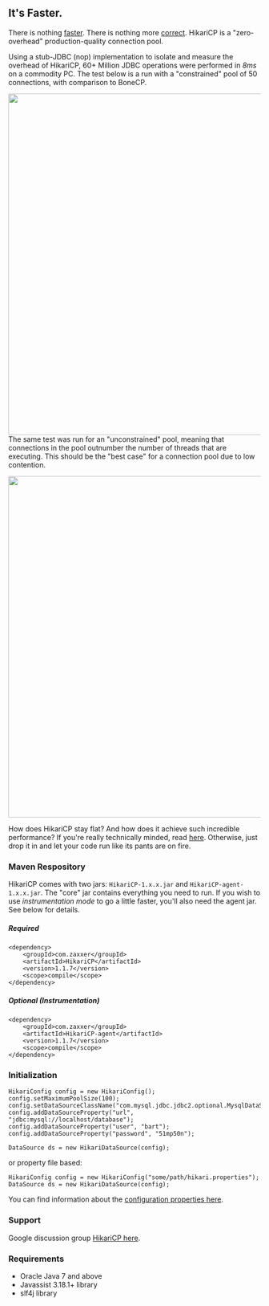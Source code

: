 ## It's Faster. ##
There is nothing [faster](https://github.com/brettwooldridge/HikariCP/wiki/Benchmarks).  There is
nothing more [correct](https://github.com/brettwooldridge/HikariCP/wiki/Correctness).  HikariCP is a "zero-overhead"
production-quality connection pool.

Using a stub-JDBC (nop) implementation to isolate and measure the overhead of HikariCP, 60+ Million JDBC operations
were performed in *8ms* on a commodity PC.  The test below is a run with a "constrained" pool of 50 connections,
with comparison to BoneCP.

<a href="http://github.com/brettwooldridge/HikariCP/wiki/50Connection_MixedBench.png"><img src="http://github.com/brettwooldridge/HikariCP/wiki/50Connection_MixedBench.png" width="680"/></a>
The same test was run for an "unconstrained" pool, meaning that connections in the pool outnumber the number of
threads that are executing.  This should be the "best case" for a connection pool due to low contention.

<a href="http://github.com/brettwooldridge/HikariCP/wiki/Unconstrained_MixedBench.png"><img src="http://github.com/brettwooldridge/HikariCP/wiki/Unconstrained_MixedBench.png" width="680"/></a>


How does HikariCP stay flat?  And how does it achieve such incredible performance?  If you're really technically
minded, read [here](https://github.com/brettwooldridge/HikariCP/wiki/Down-the-Rabbit-Hole).  Otherwise, just drop it
in and let your code run like its pants are on fire.

### Maven Respository ###
HikariCP comes with two jars: ``HikariCP-1.x.x.jar`` and ``HikariCP-agent-1.x.x.jar``.  The "core" jar contains
everything you need to run.  If you wish to use *instrumentation mode* to go a little faster, you'll also need
the agent jar.  See below for details.

##### Required #####

    <dependency>
        <groupId>com.zaxxer</groupId>
        <artifactId>HikariCP</artifactId>
        <version>1.1.7</version>
        <scope>compile</scope>
    </dependency>

##### Optional (Instrumentation) #####

    <dependency>
        <groupId>com.zaxxer</groupId>
        <artifactId>HikariCP-agent</artifactId>
        <version>1.1.7</version>
        <scope>compile</scope>
    </dependency>

### Initialization ###
    HikariConfig config = new HikariConfig();
    config.setMaximumPoolSize(100);
    config.setDataSourceClassName("com.mysql.jdbc.jdbc2.optional.MysqlDataSource");
    config.addDataSourceProperty("url", "jdbc:mysql://localhost/database");
    config.addDataSourceProperty("user", "bart");
    config.addDataSourceProperty("password", "51mp50n");

    DataSource ds = new HikariDataSource(config);


or property file based:

    HikariConfig config = new HikariConfig("some/path/hikari.properties");
    DataSource ds = new HikariDataSource(config);

You can find information about the [configuration properties here](https://github.com/brettwooldridge/HikariCP#configuration-knobs-baby).

### Support ###
Google discussion group [HikariCP here](https://groups.google.com/d/forum/hikari-cp).

### Requirements ###
* Oracle Java 7 and above
* Javassist 3.18.1+ library
* slf4j library
